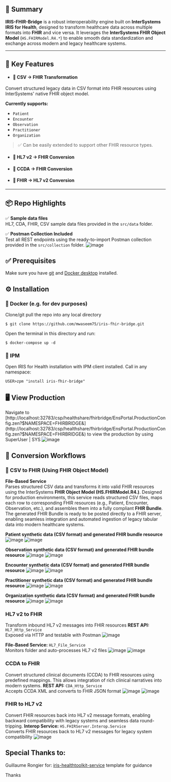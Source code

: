 ## 🧾 Summary

**IRIS-FHIR-Bridge** is a robust interoperability engine built on **InterSystems IRIS for Health**, designed to transform healthcare data across multiple formats into **FHIR** and vice versa. It leverages the **InterSystems FHIR Object Model** (`HS.FHIRModel.R4.*`) to enable smooth data standardization and exchange across modern and legacy healthcare systems.

---

## 🚀 Key Features

- #### 🧾 CSV → FHIR Transformation
Convert structured legacy data in CSV format into FHIR resources using InterSystems' native FHIR object model.

**Currently supports:**
- `Patient`
- `Encounter`
- `Observation`
- `Practitioner`
- `Organization`

> ✅ Can be easily extended to support other FHIR resource types.

- #### 🔁 HL7 v2 → FHIR Conversion
- #### 📝 CCDA → FHIR Conversion
- #### 🔄 FHIR → HL7 v2 Conversion

---

## 📦 Repo Highlights
✅ **Sample data files**  
HL7, CDA, FHIR, CSV sample data files provided in the `src/data` folder.

✅ **Postman Collection Included**  
Test all REST endpoints using the ready-to-import Postman collection provided in the `src/collection` folder.
![image](https://github.com/user-attachments/assets/8398a595-3b6d-4189-bf93-0e66f3f962da)



## ✅ Prerequisites
Make sure you have [git](https://git-scm.com/book/en/v2/Getting-Started-Installing-Git) and [Docker desktop](https://www.docker.com/products/docker-desktop) installed.


## ⚙️ Installation

### 🐳 Docker (e.g. for dev purposes)

Clone/git pull the repo into any local directory

```
$ git clone https://github.com/mwaseem75/iris-fhir-bridge.git
```

Open the terminal in this directory and run:

```
$ docker-compose up -d
```

### 🧰 IPM

Open IRIS for Health installation with IPM client installed. Call in any namespace:

```
USER>zpm "install iris-fhir-bridge"
```


## 🖥️ View Production
Navigate to [http://localhost:32783/csp/healthshare/fhirbridge/EnsPortal.ProductionConfig.zen?$NAMESPACE=FHIRBRIDGE&](http://localhost:32783/csp/healthshare/fhirbridge/EnsPortal.ProductionConfig.zen?$NAMESPACE=FHIRBRIDGE&) to view the production by using SuperUser | SYS 
![image](https://github.com/user-attachments/assets/49754c56-5735-400f-8304-3b0d979b5770)


## 🔧 Conversion Workflows
### 🧾 CSV to FHIR (Using FHIR Object Model)

**File-Based Service**  
Parses structured CSV data and transforms it into valid FHIR resources using the InterSystems **FHIR Object Model (HS.FHIRModel.R4.)**. Designed for production environments, this service reads structured CSV files, maps each row to corresponding FHIR resources (e.g., Patient, Encounter, Observation, etc.), and assembles them into a fully compliant **FHIR Bundle**.
The generated FHIR Bundle is ready to be posted directly to a FHIR server, enabling seamless integration and automated ingestion of legacy tabular data into modern healthcare systems.

**Patient synthetic data (CSV format) and generated FHIR bundle resource**
![image](https://github.com/user-attachments/assets/c928c021-7134-498a-b893-b59effbf62c5)
![image](https://github.com/user-attachments/assets/9bfae4e5-e99c-4506-a078-3a93e5bc75b4)

**Observation synthetic data (CSV format) and generated FHIR bundle resource**
![image](https://github.com/user-attachments/assets/1b2fd08b-0762-4024-82f4-6559c1e6272a)
![image](https://github.com/user-attachments/assets/2856cc10-a842-482d-a3fa-05ba6a5b13a1)

**Encounter synthetic data (CSV format) and generated FHIR bundle resource**
![image](https://github.com/user-attachments/assets/bc53a1b9-8c8f-4c2f-a99e-e7706f5e52c9)
![image](https://github.com/user-attachments/assets/6ea1ba87-02fa-43de-b07f-29988df71172)

**Practitioner synthetic data (CSV format) and generated FHIR bundle resource**
![image](https://github.com/user-attachments/assets/deb6993d-139c-46f1-837a-e977070bda34)
![image](https://github.com/user-attachments/assets/67b1530a-93f9-4e4e-a109-7ed9174a516c)

**Organization synthetic data (CSV format) and generated FHIR bundle resource**
![image](https://github.com/user-attachments/assets/111addd7-4929-4b98-bfd9-a3af682cd561)
![image](https://github.com/user-attachments/assets/687a045f-4b16-4bc4-b544-5714e005ace7)


### HL7 v2 to FHIR
Transform inbound HL7 v2 messages into FHIR resources 
**REST API:** `HL7_Http_Service`  
Exposed via HTTP and testable with Postman
![image](https://github.com/user-attachments/assets/707fd829-4d69-4afd-9a09-2726f04554c7)

**File-Based Service:** `HL7_File_Service`  
Monitors folder and auto-processes HL7 v2 files
![image](https://github.com/user-attachments/assets/bac5f13f-c113-4454-a42d-aea2619bdb73)
![image](https://github.com/user-attachments/assets/e4d2415b-95f5-4267-8117-7f905b4e60ed)


### CCDA to FHIR
Convert structured clinical documents (CCDA) to FHIR resources using predefined mappings. This allows integration of rich clinical narratives into modern systems.
**REST API:** `CDA_Http_Service`  
Accepts CCDA XML and converts to FHIR JSON format
![image](https://github.com/user-attachments/assets/4810564e-794a-4284-a291-9abebafe2ab9)
![image](https://github.com/user-attachments/assets/4eddf0da-75ce-430f-8341-23149d312752)


### FHIR to HL7 v2
Convert FHIR resources back into HL7 v2 message formats, enabling backward compatibility with legacy systems and seamless data round-tripping.
**Interop Service:** `HS.FHIRServer.Interop.Service`  
Converts FHIR resources back to HL7 v2 messages for legacy system compatibility
![image](https://github.com/user-attachments/assets/56ffd185-7cdb-4caa-81e8-65b96123535b)




## Special Thanks to:
Guillaume Rongier for: [iris-healthtoolkit-service](https://openexchange.intersystems.com/package/iris-healthtoolkit-service) template for guidance

Thanks
